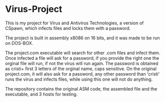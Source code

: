 # Virus-Project
This is my project for Virus and Antivirus Technologies, a version of CSpawn, which infects files and locks them with a password.

The project is built in assembly x8086 on 16 bits, and it was made to be run on DOS-BOX.

The project.com executable will search for other .com files and infect them. Once infected a file will ask for a password, if you provide the right one the orginal file will run, if not the virus will run again. The password is obtained as cristi+ first 3 letters of the orginal name, caps sensitive.
On the original project.com, it will also ask for a password, any other password than 'cristi' runs the virus and infects files, while using this one will not do anything.

The repository contains the original ASM code, the assembled file and the executable, and 3 hosts for testing.
